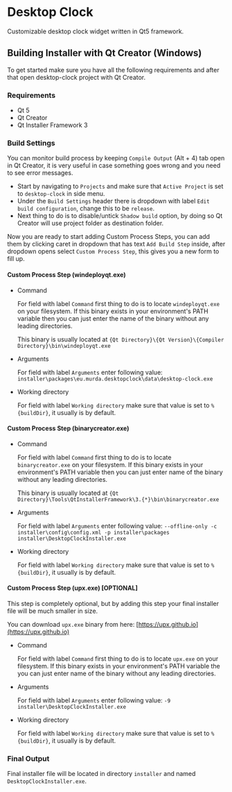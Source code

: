 # Desktop Clock

Customizable desktop clock widget written in Qt5 framework.

## Building Installer with Qt Creator (Windows)

To get started make sure you have all the following requirements and
after that open desktop-clock project with Qt Creator.

### Requirements

* Qt 5
* Qt Creator
* Qt Installer Framework 3

### Build Settings

You can monitor build process by keeping `Compile Output` (Alt + 4) tab open in Qt Creator,
it is very useful in case something goes wrong and you need to see error messages.

* Start by navigating to `Projects` and make sure that `Active Project` is set to `desktop-clock` in side menu.
* Under the `Build Settings` header there is dropdown with label `Edit build configuration`,
change this to be `release`.
* Next thing to do is to disable/untick `Shadow build` option,
by doing so Qt Creator will use project folder as destination folder.

Now you are ready to start adding Custom Process Steps,
you can add them by clicking caret in dropdown that has text `Add Build Step` inside,
after dropdown opens select `Custom Process Step`, this gives you a new form to fill up.

#### Custom Process Step (windeployqt.exe)

* Command

    For field with label `Command` first thing to do is to locate `windeployqt.exe` on your filesystem.
    If this binary exists in your environment's PATH variable then
    you can just enter the name of the binary without any leading directories.

    This binary is usually located at `{Qt Directory}\{Qt Version}\{Compiler Directory}\bin\windeployqt.exe`

* Arguments

    For field with label `Arguments` enter following value:
    `installer\packages\eu.murda.desktopclock\data\desktop-clock.exe`

* Working directory

    For field with label `Working directory` make sure that value is set to `%{buildDir}`, it usually is by default.

#### Custom Process Step (binarycreator.exe)

* Command

    For field with label `Command` first thing to do is to locate `binarycreator.exe` on your filesystem.
    If this binary exists in your environment's PATH variable then
    you can just enter name of the binary without any leading directories.

    This binary is usually located at `{Qt Directory}\Tools\QtInstallerFramework\3.{*}\bin\binarycreator.exe`

* Arguments

    For field with label `Arguments` enter following value:
    `--offline-only -c installer\config\config.xml -p installer\packages installer\DesktopClockInstaller.exe`

* Working directory

    For field with label `Working directory` make sure that value is set to `%{buildDir}`, it usually is by default.

#### Custom Process Step (upx.exe) [OPTIONAL]

This step is completely optional, but by adding this step your final installer file will be much smaller in size.

You can download `upx.exe` binary from here: [https://upx.github.io](https://upx.github.io)

* Command

    For field with label `Command` first thing to do is to locate `upx.exe` on your filesystem.
    If this binary exists in your environment's PATH variable the
    you can just enter name of the binary without any leading directories.

* Arguments

    For field with label `Arguments` enter following value: `-9  installer\DesktopClockInstaller.exe`

* Working directory

    For field with label `Working directory` make sure that value is set to `%{buildDir}`, it usually is by default.

### Final Output

Final installer file will be located in directory `installer` and named `DesktopClockInstaller.exe`.
